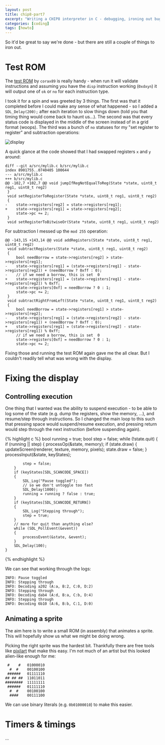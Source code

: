 ```yaml
---
layout: post
title: chip8-part7
excerpt: "Writing a CHIP8 interpreter in C - debugging, ironing out bugs (wip)"
categories: [coding]
tags: [howto]
---
```


So it'd be great to say we're done - but there are still a couple of things to iron out.

# Test ROM

The [test ROM](https://github.com/corax89/chip8-test-rom) by `corax89` is really handy - when run it will validate instructions and assuming you have the `disp` instruction working (`0xdxyn`) it will output one of `ok` or `no` for each instruction type.

I took it for a spin and was greeted by 3 things. The first was that it completed before I could make any sense of what happened - so I added a `SDL_Delay(200);` after each iteration to slow things down (told you that timing thing would come back to haunt us...). The second was that every status code is displayed in the middle of the screen instead of in a grid format (woops). The third was a bunch of `no` statuses for my "set register to register" and subtraction operations:

![display](../../img/chip8/chip8_debugging-1.png)

A quick glance at the code showed that I had swapped registers `x` and `y` around:

```
diff --git a/src/mylib.c b/src/mylib.c
index 8901755..0740405 100644
--- a/src/mylib.c
+++ b/src/mylib.c
@@ -102,7 +102,7 @@ void jumpIfRegNotEqualToReg(State *state, uint8_t reg1, uint8_t reg2)
 }
 void setRegisterToRegister(State *state, uint8_t reg1, uint8_t reg2)
 {
-    state->registers[reg2] = state->registers[reg1];
+    state->registers[reg1] = state->registers[reg2];
     state->pc += 2;
 }
 void setRegisterToBitwiseOr(State *state, uint8_t reg1, uint8_t reg2)
```

For subtraction I messed up the `mod 255` operation:
```
@@ -143,15 +143,14 @@ void addRegisters(State *state, uint8_t reg1, uint8_t reg2)
 void subtractRegisters(State *state, uint8_t reg1, uint8_t reg2)
 {
     bool needBorrow = state->registers[reg2] > state->registers[reg1];
-    state->registers[reg1] = (state->registers[reg1] - state->registers[reg2]) + (needBorrow ? 0xff : 0);
-    // if we need a borrow, this is set  0
+    state->registers[reg1] = (state->registers[reg1] - state->registers[reg2]) % 0xff;
     state->registers[0xf] = needBorrow ? 0 : 1;
     state->pc += 2;
 }
 void subtractRightFromLeft(State *state, uint8_t reg1, uint8_t reg2)
 {
     bool needBorrow = state->registers[reg1] > state->registers[reg2];
-    state->registers[reg1] = (state->registers[reg2] - state->registers[reg1]) + (needBorrow ? 0xff : 0);
+    state->registers[reg1] = (state->registers[reg2] - state->registers[reg1]) % 0xff;
     // if we need a borrow, this is set  0
     state->registers[0xf] = needBorrow ? 0 : 1;
     state->pc += 2;
```

Fixing those and running the test ROM again gave me the all clear. But I couldn't readily tell what was wrong with the display.

# Fixing the display

## Controlling execution

One thing that I wanted was the ability to suspend execution - to be able to log some of the state (e.g. dump the registers, show the memory, ...), and resume/step through instructions. So I changed the main loop to this such that pressing space would suspend/resume execution, and pressing return would step through the next instruction (before suspending again).

{% highlight c %}
    bool running = true;
    bool step = false;
    while (!state.quit)
    {
        if (running || step)
        {
            processOp(&state, memory);
            if (state.draw)
            {
                updateScreen(renderer, texture, memory, pixels);
                state.draw = false;
            }
            processInput(&state, keyStates);

            step = false;
        }
        if (keyStates[SDL_SCANCODE_SPACE])
        {
            SDL_Log("Pause toggled");
            // so we don't untoggle too fast
            SDL_Delay(1000);
            running = running ? false : true;
        }
        if (keyStates[SDL_SCANCODE_RETURN])
        {
            SDL_Log("Stepping through");
            step = true;
        }
        // more for quit than anything else?
        while (SDL_PollEvent(&event))
        {
            processEvent(&state, &event);
        }
        SDL_Delay(100);
    }
{% endhighlight %}

We can see that working through the logs:

```
INFO: Pause toggled
INFO: Stepping through
INFO: Decoding a202 (A:a, B:2, C:0, D:2)
INFO: Stepping through
INFO: Decoding dab4 (A:d, B:a, C:b, D:4)
INFO: Stepping through
INFO: Decoding 6b10 (A:6, B:b, C:1, D:0)
```

## Animating a sprite

The aim here is to write a small ROM (in assembly) that animates a sprite. This will hopefully show us what we might be doing wrong.

Picking the right sprite was the hardest bit. Thankfully there are free tools like [pixilart](https://www.pixilart.com/draw) that make this easy. I'm not much of an artist but this looked alien-like enough for me:

```
 #    #   01000010
  #  #    00100100
 ######   01111110
## ## ##  11011011
########  11111111
 ######   01111110
  #  #    00100100
  ####    00111100
```

We can use binary literals (e.g. `0b01000010`) to make this easier.

# Timers & timings

...
